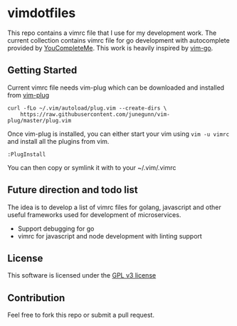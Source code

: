 # vimdotfiles

This repo contains a vimrc file that I use for my development work. The current collection contains vimrc file for go development with autocomplete provided by [YouCompleteMe](https://github.com/Valloric/YouCompleteMe). This work is heavily inspired by [vim-go](https://github.com/fatih/vim-go).

## Getting Started
Current vimrc file needs vim-plug which can be downloaded and installed from [vim-plug](https://github.com/junegunn/vim-plug)
```
curl -fLo ~/.vim/autoload/plug.vim --create-dirs \
    https://raw.githubusercontent.com/junegunn/vim-plug/master/plug.vim
```
Once vim-plug is installed, you can either start your vim using `vim -u vimrc` and install all the plugins from vim.
```
:PlugInstall
```
You can then copy or symlink it with to your ~/.vim/.vimrc

## Future direction and todo list
The idea is to develop a list of vimrc files for golang, javascript and other useful frameworks used for development of microservices.
* Support debugging for go
* vimrc for javascript and node development with linting support


## License
This software is licensed under the [GPL v3 license](LICENSE.md)

## Contribution
Feel free to fork this repo or submit a pull request. 
